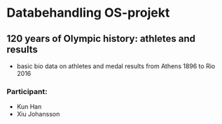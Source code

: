 # Databehandling OS-projekt
## 120 years of Olympic history: athletes and results
- basic bio data on athletes and medal results from Athens 1896 to Rio 2016

### Participant: 
- Kun Han
- Xiu Johansson

